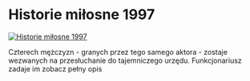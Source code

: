 Historie miłosne 1997 
=============
[![Historie miłosne 1997 ](http://vidos.pl/images/player.gif)](http://vidos.pl/historie-milosne-1997)

 Czterech mężczyzn - granych przez tego samego aktora - zostaje wezwanych na przesłuchanie do tajemniczego urzędu. Funkcjonariusz zadaje im zobacz pełny opis
